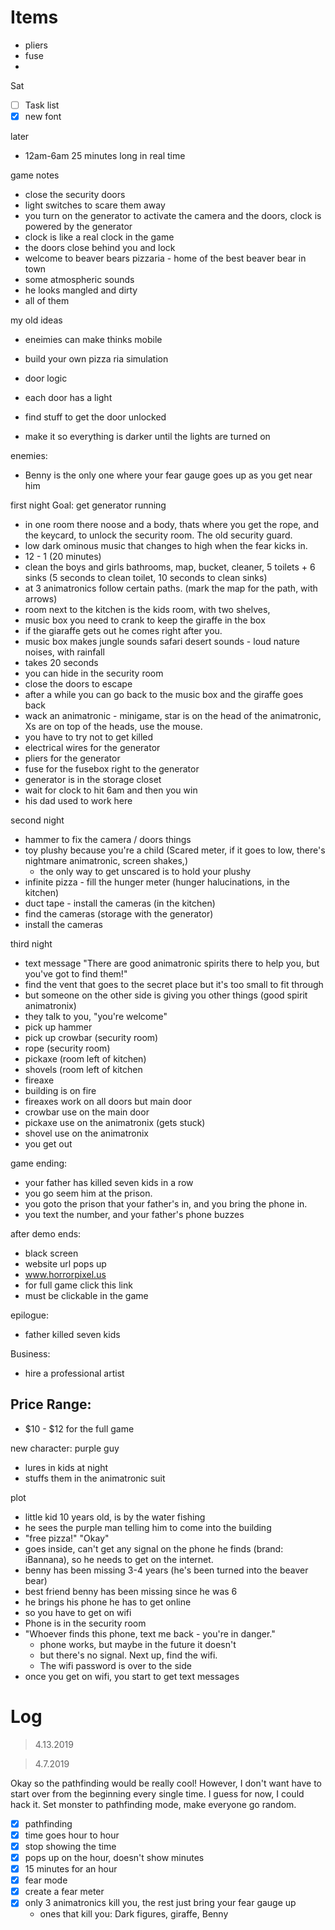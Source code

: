 
# Items

- pliers
- fuse
- 


Sat

- [ ] Task list
- [x] new font

later
 *  12am-6am 25 minutes long in real time

game notes 
 *  close the security doors
 *  light switches to scare them away
 *  you turn on the generator to activate the camera and the doors, clock is powered by the generator
 *  clock is like a real clock in the game
 *  the doors close behind you and lock 
 *  welcome to beaver bears pizzaria - home of the best beaver bear in town
 *  some atmospheric sounds
* he looks mangled and dirty
* all of them

my old ideas

 - eneimies can make thinks mobile
 - build your own pizza ria simulation

- door logic
- each door has a light
- find stuff to get the door unlocked

- make it so everything is darker until the lights are turned on

enemies:
- Benny is the only one where your fear gauge goes up as you get near him

first night
Goal: get generator running
- in one room there noose and a body, thats where you get the rope, and the keycard, to unlock the security room. The old security guard.
- low dark ominous music that changes to high when the fear kicks in.
- 12 - 1 (20 minutes)
- clean the boys and girls bathrooms, map, bucket, cleaner, 5 toilets + 6 sinks (5 seconds to clean toilet, 10 seconds to clean sinks)
- at 3 animatronics follow certain paths. (mark the map for the path, with arrows) 
- room next to the kitchen is the kids room, with two shelves, 
- music box you need to crank to keep the giraffe in the box
- if the giaraffe gets out he comes right after you. 
- music box makes jungle sounds safari desert sounds - loud nature noises, with rainfall
- takes 20 seconds
- you can hide in the security room
- close the doors to escape
- after a while you can go back to the music box and the giraffe goes back
- wack an animatronic - minigame, star is on the head of the animatronic, Xs are on top of the heads, use the mouse. 
- you have to try not to get killed
- electrical wires for the generator
- pliers for the generator
- fuse for the fusebox right to the generator
- generator is in the storage closet
- wait for clock to hit 6am and then you win
- his dad used to work here


second night
- hammer to fix the camera / doors things
- toy plushy because you're a child (Scared meter, if it goes to low, there's nightmare animatronic, screen shakes,)
	- the only way to get unscared is to hold your plushy
- infinite pizza - fill the hunger meter (hunger halucinations, in the kitchen)
- duct tape - install the cameras (in the kitchen)
- find the cameras (storage with the generator)
- install the cameras

third night
- text message "There are good animatronic spirits there to help you, but you've got to find them!"
- find the vent that goes to the secret place but it's too small to fit through
- but someone on the other side is giving you other things (good spirit animatronix)
- they talk to you, "you're welcome"
- pick up hammer
- pick up crowbar (security room)
- rope (security room)
- pickaxe (room left of kitchen)
- shovels (room left of kitchen
- fireaxe 
- building is on fire
- fireaxes work on all doors but main door
- crowbar use on the main door
- pickaxe use on the animatronix (gets stuck)
- shovel use on the animatronix 
- you get out

game ending:
- your father has killed seven kids in a row
- you go seem him at the prison.
- you goto the prison that your father's in, and you bring the phone in.
- you text the number, and your father's phone buzzes

after demo ends:
- black screen
- website url pops up
- www.horrorpixel.us
- for full game click this link
- must be clickable in the game

epilogue:
- father killed seven kids

Business:
- hire a professional artist

Price Range:
- 
- $10 - $12 for the full game

new character: purple guy
- lures in kids at night
- stuffs them in the animatronic suit

plot 
- little kid 10 years old, is by the water fishing
- he sees the purple man telling him to come into the building
- "free pizza!" "Okay"
- goes inside, can't get any signal on the phone he finds (brand: iBannana), so he needs to get on the internet. 
- benny has been missing 3-4 years (he's been turned into the beaver bear)
- best friend benny has been missing since he was 6
- he brings his phone he has to get online 
- so you have to get on wifi
- Phone is in the security room
- "Whoever finds this phone, text me back - you're in danger."
	- phone works, but maybe in the future it doesn't
	- but there's no signal. Next up, find the wifi.
	- The wifi password is over to the side 
- once you get on wifi, you start to get text messages



# Log

> 4.13.2019

> 4.7.2019

Okay so the pathfinding would be really cool!
However, I don't want have to start over from the beginning every single time.
I guess for now, I could hack it.
Set monster to pathfinding mode, make everyone go random.

- [x] pathfinding
- [x] time goes hour to hour
- [x] stop showing the time 
- [x] pops up on the hour, doesn't show minutes
- [x] 15 minutes for an hour
- [x] fear mode
- [x] create a fear meter
- [x] only 3 animatronics kill you, the rest just bring your fear gauge up
    - ones that kill you: Dark figures, giraffe, Benny 


